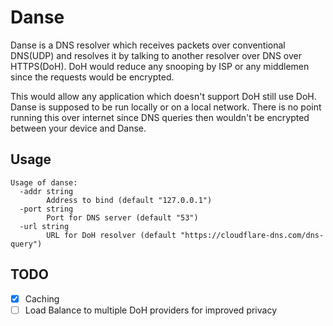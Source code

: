 # Danse

Danse is a DNS resolver which receives packets over conventional DNS(UDP) and resolves it by talking to another resolver over DNS over HTTPS(DoH). DoH would reduce any snooping by ISP or any middlemen since the requests would be encrypted.

This would allow any application which doesn't support DoH still use DoH. Danse is supposed to be run locally or on a local network. There is no point running this over internet since DNS queries then wouldn't be encrypted between your device and Danse.

## Usage

```
Usage of danse:
  -addr string
        Address to bind (default "127.0.0.1")
  -port string
        Port for DNS server (default "53")
  -url string
        URL for DoH resolver (default "https://cloudflare-dns.com/dns-query")
```

## TODO

- [X] Caching
- [ ] Load Balance to multiple DoH providers for improved privacy

